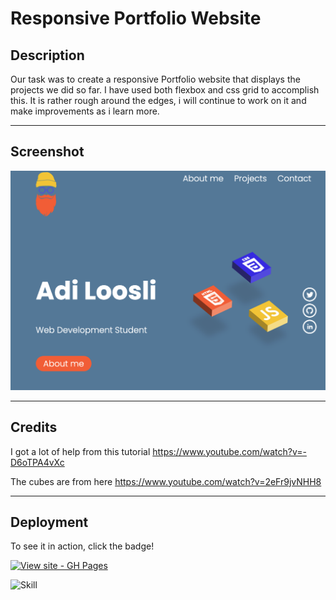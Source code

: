 # Responsive Portfolio Website

## Description

Our task was to create a responsive Portfolio website that displays the projects we did so far. I have used both flexbox and css grid to accomplish this.
It is rather rough around the edges, i will continue to work on it and make improvements as i learn more.

---

## Screenshot

![](./assets/images/readmescreen.png)

---

## Credits

I got a lot of help from this tutorial 
https://www.youtube.com/watch?v=-D6oTPA4vXc

The cubes are from here
https://www.youtube.com/watch?v=2eFr9jvNHH8

---

## Deployment

To see it in action, click the badge!

[![View site - GH Pages](https://img.shields.io/badge/View_site-GH_Pages-2ea44f?style=for-the-badge)](https://aloosli.github.io/responsive-portfolio-challenge/)

![Skill](https://img.shields.io/badge/Skill-Beginner-orange?labelColor=Blue&style=flat)
